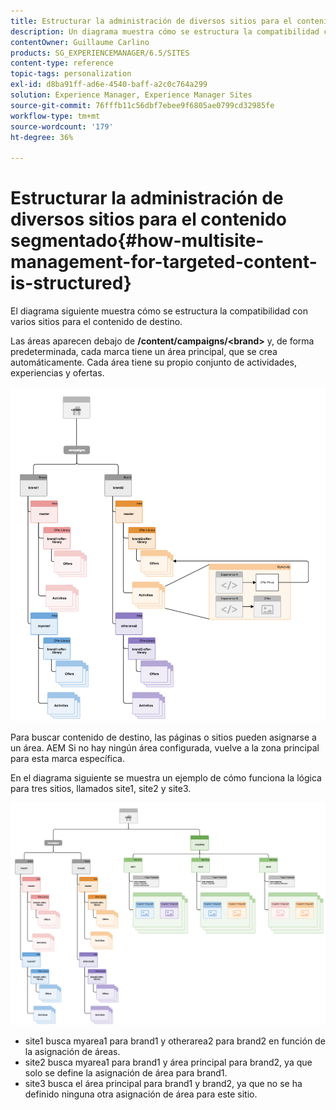 ```yaml
---
title: Estructurar la administración de diversos sitios para el contenido segmentado
description: Un diagrama muestra cómo se estructura la compatibilidad con varios sitios para el contenido de destino
contentOwner: Guillaume Carlino
products: SG_EXPERIENCEMANAGER/6.5/SITES
content-type: reference
topic-tags: personalization
exl-id: d8ba91ff-ad6e-4540-baff-a2c0c764a299
solution: Experience Manager, Experience Manager Sites
source-git-commit: 76fffb11c56dbf7ebee9f6805ae0799cd32985fe
workflow-type: tm+mt
source-wordcount: '179'
ht-degree: 36%

---
```


# Estructurar la administración de diversos sitios para el contenido segmentado{#how-multisite-management-for-targeted-content-is-structured}

El diagrama siguiente muestra cómo se estructura la compatibilidad con varios sitios para el contenido de destino.

Las áreas aparecen debajo de **/content/campaigns/&lt;brand>** y, de forma predeterminada, cada marca tiene un área principal, que se crea automáticamente. Cada área tiene su propio conjunto de actividades, experiencias y ofertas.

![chlimage_1-268](assets/chlimage_1-268.png)

Para buscar contenido de destino, las páginas o sitios pueden asignarse a un área. AEM Si no hay ningún área configurada, vuelve a la zona principal para esta marca específica.

En el diagrama siguiente se muestra un ejemplo de cómo funciona la lógica para tres sitios, llamados site1, site2 y site3.

![chlimage_1-269](assets/chlimage_1-269.png)

* site1 busca myarea1 para brand1 y otherarea2 para brand2 en función de la asignación de áreas.
* site2 busca myarea1 para brand1 y área principal para brand2, ya que solo se define la asignación de área para brand1.
* site3 busca el área principal para brand1 y brand2, ya que no se ha definido ninguna otra asignación de área para este sitio.
